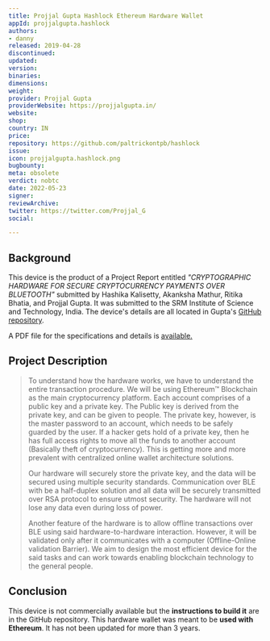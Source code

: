 ```yaml
---
title: Projjal Gupta Hashlock Ethereum Hardware Wallet
appId: projjalgupta.hashlock
authors:
- danny
released: 2019-04-28
discontinued: 
updated: 
version: 
binaries: 
dimensions: 
weight: 
provider: Projjal Gupta
providerWebsite: https://projjalgupta.in/
website: 
shop: 
country: IN
price: 
repository: https://github.com/paltrickontpb/hashlock
issue: 
icon: projjalgupta.hashlock.png
bugbounty: 
meta: obsolete
verdict: nobtc
date: 2022-05-23
signer: 
reviewArchive: 
twitter: https://twitter.com/Projjal_G
social: 

---
```


## Background 

This device is the product of a Project Report entitled *"CRYPTOGRAPHIC HARDWARE FOR SECURE CRYPTOCURRENCY PAYMENTS OVER BLUETOOTH"* submitted by Hashika Kalisetty, Akanksha Mathur, Ritika Bhatia, and Projjal Gupta. It was submitted to the SRM Institute of Science and Technology, India. The device's details are all located in Gupta's [GitHub repository](https://github.com/paltrickontpb/hashlock).

A PDF file for the specifications and details is [available.](https://github.com/paltrickontpb/hashlock/blob/master/hashlock.pdf)

## Project Description 

> To understand how the hardware works, we have to understand the entire transaction procedure. We will be using Ethereum™ Blockchain as the main cryptocurrency platform. Each account comprises of a public key and a private key. The Public key is derived from the private key, and can be given to people. The private key, however, is the master password to an account, which needs to be safely guarded by the user. If a hacker gets hold of a private key, then he has full access rights to move all the funds to another account (Basically theft of cryptocurrency). This is getting more and more prevalent with centralized online wallet architecture solutions.
>
> Our hardware will securely store the private key, and the data will be secured using multiple security standards. Communication over BLE with be a half-duplex solution and all data will be securely transmitted over RSA protocol to ensure utmost security. The hardware will not lose any data even during loss of power.
>
> Another feature of the hardware is to allow offline transactions over BLE using said hardware-to-hardware interaction. However, it will be validated only after it communicates with a computer (Offline-Online validation Barrier). We aim to design the most efficient device for the said tasks and can work towards enabling blockchain technology to the general people.

## Conclusion

This device is not commercially available but the **instructions to build it** are in the GitHub repository. This hardware wallet was meant to be **used with Ethereum**. It has not been updated for more than 3 years.


